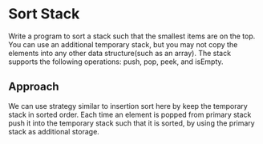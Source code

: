 # Sort Stack
Write a program to sort a stack such that the smallest items are on the top. You can use an additional temporary stack, but you may not copy the elements into any other data structure(such as an array). The stack supports the following operations: push, pop, peek, and isEmpty.

## Approach
We can use strategy similar to insertion sort here by keep the temporary stack in sorted order. Each time an element is popped from primary stack push it into the temporary stack such that it is sorted, by using the primary stack as additional storage.
